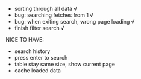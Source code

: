 - sorting through all data √
- bug: searching fetches from 1 √ 
- bug: when exiting search, wrong page loading √
- finish filter search √

NICE TO HAVE:
- search history 
- press enter to search 
- table stay same size, show current page 
- cache loaded data 